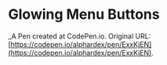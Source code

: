 # Glowing Menu Buttons
 _A Pen created at CodePen.io. Original URL: [https://codepen.io/alphardex/pen/ExxKjEN](https://codepen.io/alphardex/pen/ExxKjEN).

 